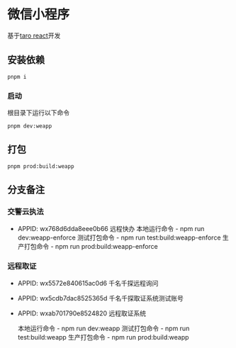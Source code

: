 # 微信小程序

基于[taro react](https://taro-docs.jd.com/docs/)开发

## 安装依赖

```shell
pnpm i
```

### 启动

根目录下运行以下命令

```shell
pnpm dev:weapp
```

## 打包

```shell
pnpm prod:build:weapp
```

## 分支备注
 
### 交警云执法 
 - APPID: wx768d6dda8eee0b66 远程快办
  本地运行命令 - npm run dev:weapp-enforce
  测试打包命令 - npm run test:build:weapp-enforce
  生产打包命令 - npm run prod:build:weapp-enforce

### 远程取证
 - APPID: wx5572e840615ac0d6 千名千探远程询问
 - APPID: wx5cdb7dac8525365d 千名千探取证系统测试账号
 - APPID: wxab701790e8524820 远程取证系统 
 
   本地运行命令 - npm run dev:weapp
   测试打包命令 - npm run test:build:weapp
   生产打包命令 - npm run prod:build:weapp

 
 
